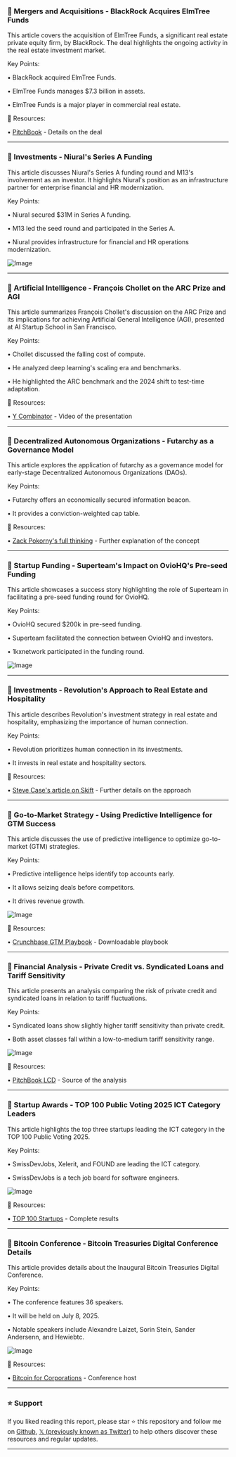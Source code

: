 ### 🏢 Mergers and Acquisitions - BlackRock Acquires ElmTree Funds

This article covers the acquisition of ElmTree Funds, a significant real estate private equity firm, by BlackRock.  The deal highlights the ongoing activity in the real estate investment market.

Key Points:

• BlackRock acquired ElmTree Funds.


• ElmTree Funds manages $7.3 billion in assets.


• ElmTree Funds is a major player in commercial real estate.


🔗 Resources:

• [PitchBook](https://pitchb.co/klU46n) - Details on the deal


---
### 🚀 Investments - Niural's Series A Funding

This article discusses Niural's Series A funding round and M13's involvement as an investor.  It highlights Niural's position as an infrastructure partner for enterprise financial and HR modernization.

Key Points:

• Niural secured $31M in Series A funding.


• M13 led the seed round and participated in the Series A.


• Niural provides infrastructure for financial and HR operations modernization.


![Image](https://pbs.twimg.com/media/GvSM33iaYAArRIp?format=jpg&name=small)

---
### 🤖 Artificial Intelligence - François Chollet on the ARC Prize and AGI

This article summarizes François Chollet's discussion on the ARC Prize and its implications for achieving Artificial General Intelligence (AGI), presented at AI Startup School in San Francisco.

Key Points:

• Chollet discussed the falling cost of compute.


• He analyzed deep learning's scaling era and benchmarks.


• He highlighted the ARC benchmark and the 2024 shift to test-time adaptation.



🔗 Resources:

• [Y Combinator](https://x.com/ycombinator/status/1940772773951164607) - Video of the presentation


---
### 🤖 Decentralized Autonomous Organizations - Futarchy as a Governance Model

This article explores the application of futarchy as a governance model for early-stage Decentralized Autonomous Organizations (DAOs).

Key Points:

• Futarchy offers an economically secured information beacon.


• It provides a conviction-weighted cap table.



🔗 Resources:

• [Zack Pokorny's full thinking](https://t.co/Ed0r5arlmY) -  Further explanation of the concept


---
### 🚀 Startup Funding - Superteam's Impact on OvioHQ's Pre-seed Funding

This article showcases a success story highlighting the role of Superteam in facilitating a pre-seed funding round for OvioHQ.

Key Points:

• OvioHQ secured $200k in pre-seed funding.


• Superteam facilitated the connection between OvioHQ and investors.


• 1kxnetwork participated in the funding round.


![Image](https://pbs.twimg.com/media/GvRRhRGXYAAU9e6?format=jpg&name=small)

---
### 🏢 Investments - Revolution's Approach to Real Estate and Hospitality

This article describes Revolution's investment strategy in real estate and hospitality, emphasizing the importance of human connection.

Key Points:

• Revolution prioritizes human connection in its investments.


• It invests in real estate and hospitality sectors.



🔗 Resources:

• [Steve Case's article on Skift](https://t.co/zeHVu836oi) - Further details on the approach


---
### 🚀 Go-to-Market Strategy - Using Predictive Intelligence for GTM Success

This article discusses the use of predictive intelligence to optimize go-to-market (GTM) strategies.

Key Points:

• Predictive intelligence helps identify top accounts early.


• It allows seizing deals before competitors.


• It drives revenue growth.


![Image](https://pbs.twimg.com/media/GvRGvoTWMAAUNmo?format=jpg&name=small)

🔗 Resources:

• [Crunchbase GTM Playbook](https://about.crunchbase.com/gtm-playbook-predictive-intelligence/?utm_source=x&utm_medium=organic-social&utm_campaign=q2-playbook-campaign&utm_content=gtm-api-playbook-post-2…) - Downloadable playbook


---
### 🤖 Financial Analysis - Private Credit vs. Syndicated Loans and Tariff Sensitivity

This article presents an analysis comparing the risk of private credit and syndicated loans in relation to tariff fluctuations.

Key Points:

• Syndicated loans show slightly higher tariff sensitivity than private credit.


• Both asset classes fall within a low-to-medium tariff sensitivity range.



![Image](https://pbs.twimg.com/media/GvQlIEJX0AA8PYc?format=jpg&name=small)

🔗 Resources:

• [PitchBook LCD](https://x.com/lcdnews/status/1942218348290318477) - Source of the analysis


---
### 🚀 Startup Awards - TOP 100 Public Voting 2025 ICT Category Leaders

This article highlights the top three startups leading the ICT category in the TOP 100 Public Voting 2025.

Key Points:

• SwissDevJobs, Xelerit, and FOUND are leading the ICT category.


• SwissDevJobs is a tech job board for software engineers.


![Image](https://pbs.twimg.com/media/GvQj1YuWUAAFkLp?format=jpg&name=small)

🔗 Resources:

• [TOP 100 Startups](https://top100startups.swiss/Update-TOP-100-Public-Voting-2025-SwissDevJobs-Xelerit-and-FOUND-lead-the-ICT-field…) - Complete results


---
### 🤖 Bitcoin Conference - Bitcoin Treasuries Digital Conference Details

This article provides details about the Inaugural Bitcoin Treasuries Digital Conference.

Key Points:

• The conference features 36 speakers.


• It will be held on July 8, 2025.


• Notable speakers include Alexandre Laizet, Sorin Stein, Sander Andersenn, and Hewiebtc.


![Image](https://pbs.twimg.com/media/GvG6zaOWkAA_HJi?format=jpg&name=small)

🔗 Resources:

• [Bitcoin for Corporations](https://x.com/X) - Conference host


---

### ⭐️ Support

If you liked reading this report, please star ⭐️ this repository and follow me on [Github](https://github.com/Drix10), [𝕏 (previously known as Twitter)](https://x.com/DRIX_10_) to help others discover these resources and regular updates.

---